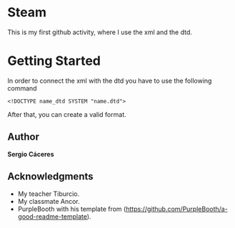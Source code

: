 # Steam
This is my first github activity, where I use the xml and the dtd.

# Getting Started

In order to connect the xml with the dtd you have to use the following command

    <!DOCTYPE name_dtd SYSTEM "name.dtd">

After that, you can create a valid format.

## Author
**Sergio Cáceres**

## Acknowledgments
   - My teacher Tiburcio.
   - My classmate Ancor.
   - PurpleBooth with his template from (https://github.com/PurpleBooth/a-good-readme-template).
